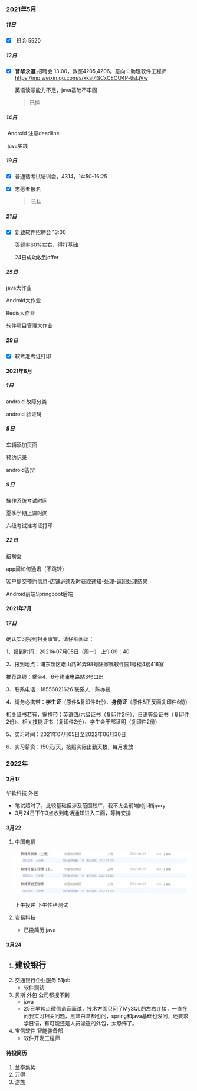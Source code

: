 

### 2021年5月

##### 11日

- [x] ​	 班会 5520 

##### 12日

- [x] ​	 **普华永道** 招聘会 13:00，教室4205,4206。意向：助理软件工程师 https://mp.weixin.qq.com/s/xkat4SCxCEOU4P-tlsLjVw

  英语读写能力不足，java基础不牢固

  > 已挂

##### 14日 

​			Android 注意deadline

​			java实践

##### 19日

- [x] ​	普通话考试培训会，4314，14:50-16:25

- [x] ​    志愿者报名

  > ​	已挂

##### 21日

- [x] 新致软件招聘会 13:00

  答题率60%左右，得打基础

  24日成功收到offer

##### 25日

java大作业

Android大作业

Redis大作业

软件项目管理大作业

##### 29日

- [x] 软考准考证打印


#### 2021年6月

##### 1日

android 故障分类

android 验证码

##### 8日

车辆添加页面

预约记录

android答辩

##### 9日

操作系统考试时间

夏季学期上课时间

六级考试准考证打印

##### 22日

招聘会

app间如何通讯（不跳转）

客户提交预约信息-店铺必须及时获取通知-处理-返回处理结果

Android前端Springboot后端

#### 2021年7月

##### 17日

确认实习报到相关事宜，请仔细阅读：

1、报到时间：2021年07月05日（周一）  上午09：40

2、报到地点：浦东新区峨山路91弄98号陆家嘴软件园1号楼4楼418室

推荐路线：乘坐4、6号线浦电路站3号口出

3、联系电话：18556821626  联系人：陈亦斐

4、请务必携带：**学生证**（原件&复印件6份）、**身份证**（原件&正反面复印件6份）

  相关证书若有，需携带：英语四/六级证书（复印件2份）、日语等级证书（复印件2份）、相关技能证书（复印件2份）、学生会干部证明（复印件2份）

5、实习时间：2021年07月05日至2022年06月30日

6、实习薪资：150元/天，按照实际出勤天数，每月发放



























































### 2022年

#### 3月17

华钦科技 外包 
- 笔试超时了，比较基础但涉及范围较广，我不太会前端的js和jqury
- 3月24日下午3点收到电话通知进入二面，等待安排



#### 3月22

1. 中国电信

   ![image-20220322141932578](image-20220322141932578.png)

   上午投递 下午性格测试

2. 岩易科技

   - 已投简历  java

#### 3月24

1. 建设银行
   - 
2. 交通银行企业服务 51job
   - 软件测试
3. 贝斯   外包 公司都搜不到
   - java
   - 25日早10点微信语音面试，技术方面只问了MySQL的左右连接，一直在问我实习相关问题，黑盒白盒都也问，spring和java基础也没问，还要求学日语，有可能还是人员派遣的外包，太恐怖了。
4. 宝信软件 智能装备部
   - 软件开发工程师



#### 待投简历

1. 兰亭集势
2. 万得
3. 游族